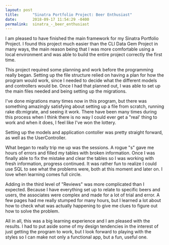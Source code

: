 ```yaml
---
layout: post
title:      "Sinatra Portfolio Project: Beer Enthusiast"
date:       2018-09-17 11:54:29 -0400
permalink:  sinatra_-_beer_enthusiast
---
```


I am pleased to have finished the main framework for my Sinatra Portfolio Project. I found this project much easier than the CLI Data Gem Project in many ways, the main reason being that I was more comfortable using a local environment and was able to build the entire project correctly the first time. 

This project required some planning and work before the programming really began. Setting up the file structure relied on having a plan for how the program would work, since I needed to decide what the different models and controllers would be. Once I had that planned out, I was able to set up the main files needed and being setting up the migrations. 

I've done migrations many times now in this program, but there was something amazingly satisfying about setting up a file from scratch, running rake db:migrate, and seeing it work. There have been many times during this process when I think there is no way I could ever get a "real' thing to work and when it does, I feel like I've won the lottery. 

Setting up the models and application contoller was pretty straight forward, as well as the UserController. 

What began to really trip me up was the sessions. A rogue "s" gave me hours of errors and filled my tables with broken information. Once I was finally able to fix the mistake and clear the tables so I was working with fresh information, progress continued.  It was rather fun to realize I could use SQL to see what the problems were, both at this moment and later on. I love when learning comes full circle. 

Adding in the third level of "Reviews" was more complicated than I expected. Because I have everything set up to relate to specific beers and users, the associates were complex and made for a lot of trial and error. A few pages had me really stumped for many hours, but I learned a lot about how to check what was actually happening to give me clues to figure out how to solve the problem. 

All in all, this was a big learning experience and I am pleased with the results. I had to put aside some of my design tendencies in the interest of just getting the program to work, but I look forward to playing with the styles so I can make not only a functional app, but a fun, useful one.
